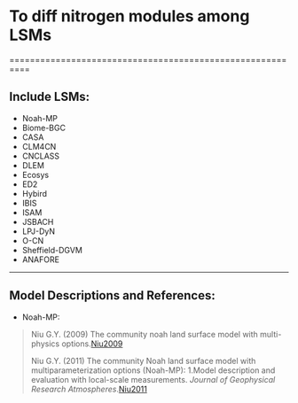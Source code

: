 # To diff nitrogen modules among LSMs
==========================================================
## Include LSMs:
* Noah-MP
* Biome-BGC
* CASA
* CLM4CN
* CNCLASS
* DLEM
* Ecosys
* ED2
* Hybird
* IBIS
* ISAM
* JSBACH
* LPJ-DyN
* O-CN
* Sheffield-DGVM
* ANAFORE
----------------------------------------------------------
## Model Descriptions and References:
* Noah-MP:
> 
>Niu G.Y. (2009) The community noah land surface model with multi-physics options.[Niu2009](http://www.jsg.utexas.edu.cn/noah-mp/files/Users_Guide_v0.pdf)
> 
> Niu G.Y. (2011) The community Noah land surface model with multiparameterization options (Noah-MP): 1.Model description and evaluation with local-scale measurements. *Journal of Geophysical Research Atmospheres*.[Niu2011](http://onlinelibrary.wiley.com/doi/10.1029/2010JD015139/full)
> 
